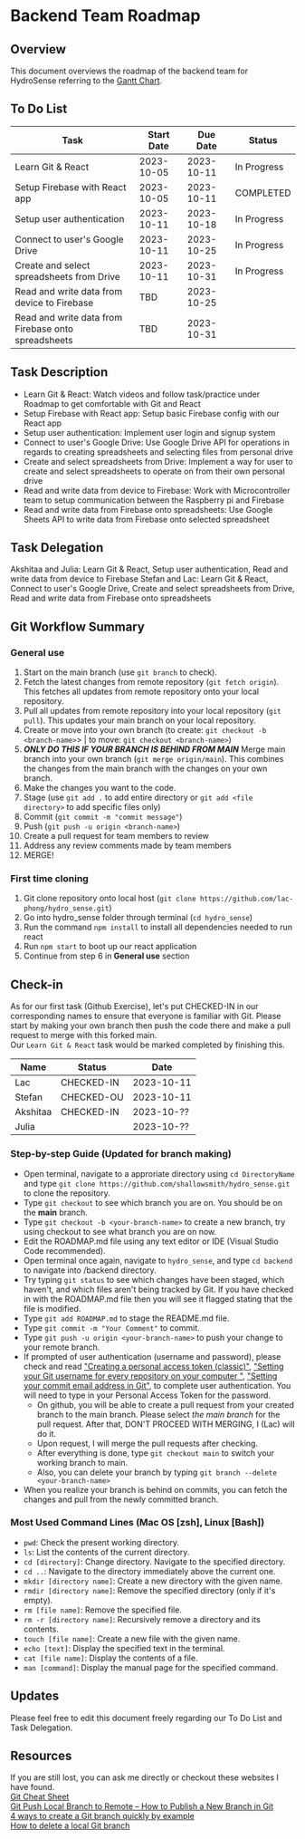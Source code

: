 # Backend Team Roadmap

## Overview

This document overviews the roadmap of the backend team for HydroSense referring to the [Gantt Chart](https://docs.google.com/spreadsheets/d/1e9eoLkB1Kq2ox62_Ni0hW2gtKSnam4YBcwduLEwICXs/edit?usp=sharing).

## To Do List

| Task                                                | Start Date | Due Date   | Status      |
| --------------------------------------------------- | ---------- | ---------- | ----------- |
| Learn Git & React                                   | 2023-10-05 | 2023-10-11 | In Progress |
| Setup Firebase with React app                       | 2023-10-05 | 2023-10-11 |  COMPLETED  |
| Setup user authentication                           | 2023-10-11 | 2023-10-18 | In Progress |
| Connect to user's Google Drive                      | 2023-10-11 | 2023-10-25 | In Progress |
| Create and select spreadsheets from Drive           | 2023-10-11 | 2023-10-31 | In Progress |
| Read and write data from device to Firebase         | TBD        | 2023-10-25 |             |
| Read and write data from Firebase onto spreadsheets | TBD        | 2023-10-31 |             |

## Task Description

- Learn Git & React: Watch videos and follow task/practice under Roadmap to get comfortable with Git and React
- Setup Firebase with React app: Setup basic Firebase config with our React app
- Setup user authentication: Implement user login and signup system
- Connect to user's Google Drive: Use Google Drive API for operations in regards to creating spreadsheets and selecting files from personal drive
- Create and select spreadsheets from Drive: Implement a way for user to create and select spreadsheets to operate on from their own personal drive
- Read and write data from device to Firebase: Work with Microcontroller team to setup communication between the Raspberry pi and Firebase
- Read and write data from Firebase onto spreadsheets: Use Google Sheets API to write data from Firebase onto selected spreadsheet

## Task Delegation

Akshitaa and Julia: Learn Git & React, Setup user authentication, Read and write data from device to Firebase
Stefan and Lac: Learn Git & React, Connect to user's Google Drive, Create and select spreadsheets from Drive, Read and write data from Firebase onto spreadsheets

## Git Workflow Summary

### General use

1. Start on the main branch (use `git branch` to check). 
2. Fetch the latest changes from remote repository (`git fetch origin`). This fetches all updates from remote repository onto your local repository.
3. Pull all updates from remote repository into your local repository (`git pull`). This updates your main branch on your local repository.
4. Create or move into your own branch (to create: `git checkout -b <branch-name>`> | to move: `git checkout <branch-name>`)
5. ***ONLY DO THIS IF YOUR BRANCH IS BEHIND FROM MAIN*** Merge main branch into your own branch (`git merge origin/main`). This combines the changes from the main branch with the changes on your own branch.
6. Make the changes you want to the code.
7. Stage (use `git add .` to add entire directory or `git add <file directory>` to add specific files only)
8. Commit (`git commit -m "commit message"`)
9. Push (`git push -u origin <branch-name>`)
10. Create a pull request for team members to review
11. Address any review comments made by team members
12. MERGE!

### First time cloning

1. Git clone repository onto local host (`git clone https://github.com/lac-phong/hydro_sense.git`)
2. Go into hydro_sense folder through terminal (`cd hydro_sense`)
3. Run the command `npm install` to install all dependencies needed to run react
4. Run `npm start` to boot up our react application
5. Continue from step 6 in **General use** section

## Check-in

As for our first task (Github Exercise), let's put CHECKED-IN in our corresponding names to ensure that everyone is familiar with Git. Please start by making your own branch then push the code there and make a pull request to merge with this forked main. <br>
Our `Learn Git & React` task would be marked completed by finishing this.

| Name     | Status     | Date       |
| -------- | ---------- | ---------- |
| Lac      | CHECKED-IN | 2023-10-11 |
| Stefan   | CHECKED-OU | 2023-10-11 |
| Akshitaa |CHECKED-IN  | 2023-10-?? |
| Julia    |            | 2023-10-?? |

### Step-by-step Guide (Updated for branch making)

- Open terminal, navigate to a approriate directory using `cd DirectoryName` and type `git clone https://github.com/shallowsmith/hydro_sense.git` to clone the repository.
- Type `git checkout` to see which branch you are on. You should be on the **main** branch.
- Type `git checkout -b <your-branch-name>` to create a new branch, try using checkout to see what branch you are on now.
- Edit the ROADMAP.md file using any text editor or IDE (Visual Studio Code recommended).
- Open terminal once again, navigate to `hydro_sense`, and type `cd backend` to navigate into /backend directory.
- Try typing `git status` to see which changes have been staged, which haven't, and which files aren't being tracked by Git. If you have checked in with the ROADMAP.md file then you will see it flagged stating that the file is modified.
- Type `git add ROADMAP.md` to stage the README.md file.
- Type `git commit -m "Your Comment"` to commit.
- Type `git push -u origin <your-branch-name>` to push your change to your remote branch.
- If prompted of user authentication (username and password), please check and read ["Creating a personal access token (classic)"](https://docs.github.com/en/authentication/keeping-your-account-and-data-secure/managing-your-personal-access-tokens#creating-a-personal-access-token-classic), ["Setting your Git username for every repository on your computer
  "](https://docs.github.com/en/account-and-profile/setting-up-and-managing-your-personal-account-on-github/managing-email-preferences/setting-your-commit-email-address#setting-your-commit-email-address-in-git), ["Setting your commit email address in Git"](https://docs.github.com/en/account-and-profile/setting-up-and-managing-your-personal-account-on-github/managing-email-preferences/setting-your-commit-email-address#setting-your-commit-email-address-in-git), to complete user authentication. You will need to type in your Personal Access Token for the password.
  - On github, you will be able to create a pull request from your created branch to the main branch. Please select _the main branch_ for the pull request. After that, DON'T PROCEED WITH MERGING, I (Lac) will do it.
  - Upon request, I will merge the pull requests after checking.
    <br>
  - After everything is done, type `git checkout main` to switch your working branch to main.
  - Also, you can delete your branch by typing `git branch --delete <your-branch-name>`
- When you realize your branch is behind on commits, you can fetch the changes and pull from the newly committed branch.

### Most Used Command Lines (Mac OS [zsh], Linux [Bash])

- `pwd`: Check the present working directory.
- `ls`: List the contents of the current directory.
- `cd [directory]`: Change directory. Navigate to the specified directory.
- `cd ..`: Navigate to the directory immediately above the current one.
- `mkdir [directory name]`: Create a new directory with the given name.
- `rmdir [directory name]`: Remove the specified directory (only if it's empty).
- `rm [file name]`: Remove the specified file.
- `rm -r [directory name]`: Recursively remove a directory and its contents.
- `touch [file name]`: Create a new file with the given name.
- `echo [text]`: Display the specified text in the terminal.
- `cat [file name]`: Display the contents of a file.
- `man [command]`: Display the manual page for the specified command.

## Updates

Please feel free to edit this document freely regarding our To Do List and Task Delegation.

## Resources

If you are still lost, you can ask me directly or checkout these websites I have found. <br>
[Git Cheat Sheet](https://education.github.com/git-cheat-sheet-education.pdf)<br>
[Git Push Local Branch to Remote – How to Publish a New Branch in Git](https://www.freecodecamp.org/news/git-push-local-branch-to-remote-how-to-publish-a-new-branch-in-git/) <br>
[4 ways to create a Git branch quickly by example](https://www.theserverside.com/blog/Coffee-Talk-Java-News-Stories-and-Opinions/Git-Branch-Create-Example-Command-Checkout-Commit-Tag) <br>
[How to delete a local Git branch](https://www.theserverside.com/blog/Coffee-Talk-Java-News-Stories-and-Opinions/delete-local-git-branch-origin-force-merge-all)
